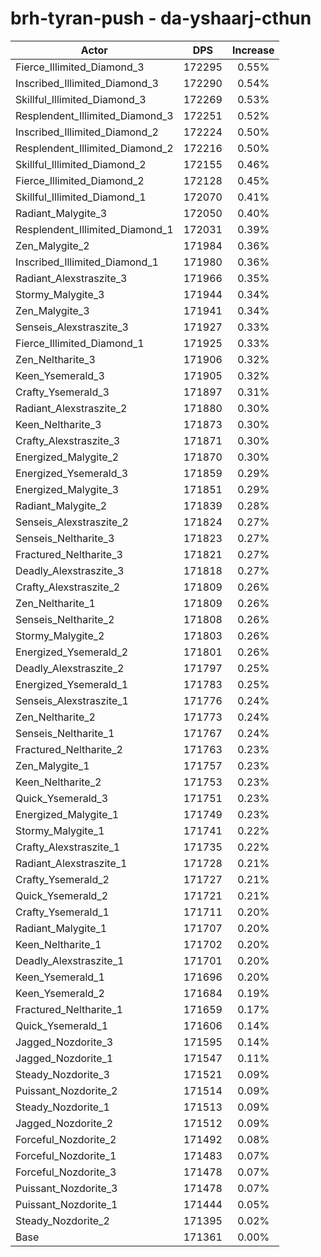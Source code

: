 # brh-tyran-push - da-yshaarj-cthun
| Actor | DPS | Increase |
|---|:---:|:---:|
|Fierce_Illimited_Diamond_3|172295|0.55%|
|Inscribed_Illimited_Diamond_3|172290|0.54%|
|Skillful_Illimited_Diamond_3|172269|0.53%|
|Resplendent_Illimited_Diamond_3|172251|0.52%|
|Inscribed_Illimited_Diamond_2|172224|0.50%|
|Resplendent_Illimited_Diamond_2|172216|0.50%|
|Skillful_Illimited_Diamond_2|172155|0.46%|
|Fierce_Illimited_Diamond_2|172128|0.45%|
|Skillful_Illimited_Diamond_1|172070|0.41%|
|Radiant_Malygite_3|172050|0.40%|
|Resplendent_Illimited_Diamond_1|172031|0.39%|
|Zen_Malygite_2|171984|0.36%|
|Inscribed_Illimited_Diamond_1|171980|0.36%|
|Radiant_Alexstraszite_3|171966|0.35%|
|Stormy_Malygite_3|171944|0.34%|
|Zen_Malygite_3|171941|0.34%|
|Senseis_Alexstraszite_3|171927|0.33%|
|Fierce_Illimited_Diamond_1|171925|0.33%|
|Zen_Neltharite_3|171906|0.32%|
|Keen_Ysemerald_3|171905|0.32%|
|Crafty_Ysemerald_3|171897|0.31%|
|Radiant_Alexstraszite_2|171880|0.30%|
|Keen_Neltharite_3|171873|0.30%|
|Crafty_Alexstraszite_3|171871|0.30%|
|Energized_Malygite_2|171870|0.30%|
|Energized_Ysemerald_3|171859|0.29%|
|Energized_Malygite_3|171851|0.29%|
|Radiant_Malygite_2|171839|0.28%|
|Senseis_Alexstraszite_2|171824|0.27%|
|Senseis_Neltharite_3|171823|0.27%|
|Fractured_Neltharite_3|171821|0.27%|
|Deadly_Alexstraszite_3|171818|0.27%|
|Crafty_Alexstraszite_2|171809|0.26%|
|Zen_Neltharite_1|171809|0.26%|
|Senseis_Neltharite_2|171808|0.26%|
|Stormy_Malygite_2|171803|0.26%|
|Energized_Ysemerald_2|171801|0.26%|
|Deadly_Alexstraszite_2|171797|0.25%|
|Energized_Ysemerald_1|171783|0.25%|
|Senseis_Alexstraszite_1|171776|0.24%|
|Zen_Neltharite_2|171773|0.24%|
|Senseis_Neltharite_1|171767|0.24%|
|Fractured_Neltharite_2|171763|0.23%|
|Zen_Malygite_1|171757|0.23%|
|Keen_Neltharite_2|171753|0.23%|
|Quick_Ysemerald_3|171751|0.23%|
|Energized_Malygite_1|171749|0.23%|
|Stormy_Malygite_1|171741|0.22%|
|Crafty_Alexstraszite_1|171735|0.22%|
|Radiant_Alexstraszite_1|171728|0.21%|
|Crafty_Ysemerald_2|171727|0.21%|
|Quick_Ysemerald_2|171721|0.21%|
|Crafty_Ysemerald_1|171711|0.20%|
|Radiant_Malygite_1|171707|0.20%|
|Keen_Neltharite_1|171702|0.20%|
|Deadly_Alexstraszite_1|171701|0.20%|
|Keen_Ysemerald_1|171696|0.20%|
|Keen_Ysemerald_2|171684|0.19%|
|Fractured_Neltharite_1|171659|0.17%|
|Quick_Ysemerald_1|171606|0.14%|
|Jagged_Nozdorite_3|171595|0.14%|
|Jagged_Nozdorite_1|171547|0.11%|
|Steady_Nozdorite_3|171521|0.09%|
|Puissant_Nozdorite_2|171514|0.09%|
|Steady_Nozdorite_1|171513|0.09%|
|Jagged_Nozdorite_2|171512|0.09%|
|Forceful_Nozdorite_2|171492|0.08%|
|Forceful_Nozdorite_1|171483|0.07%|
|Forceful_Nozdorite_3|171478|0.07%|
|Puissant_Nozdorite_3|171478|0.07%|
|Puissant_Nozdorite_1|171444|0.05%|
|Steady_Nozdorite_2|171395|0.02%|
|Base|171361|0.00%|
